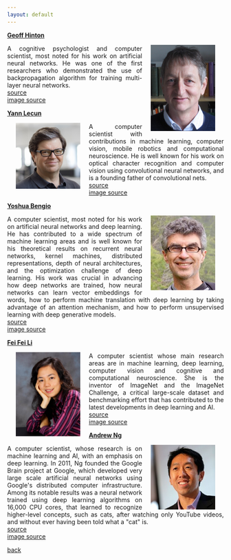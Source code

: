 ```yaml
---
layout: default
---
```


<strong><a href="http://www.cs.toronto.edu/~hinton/"> Geoff Hinton </a></strong>

<img style="float: right; width: 150px; margin:0px 20px" src="/assets/img/hinton.jpg">

<p align="justify">
A cognitive psychologist and computer scientist, most noted for his work on artificial neural networks.
He was one of the first researchers who demonstrated the use of backpropagation algorithm for training multi-layer neural networks.<br />
<a href="https://en.wikipedia.org/wiki/Geoffrey_Hinton"> source </a>
<br>
<a href="http://www.cs.toronto.edu/~hinton/"> image source </a>

</p>

<strong><a href="http://yann.lecun.com/"> Yann Lecun </a></strong>

<img style="float: left; width: 150px; margin:0px 20px" src="/assets/img/lecun.jpg">

<p align="justify">
A computer scientist with contributions in machine learning, computer vision, mobile robotics and computational neuroscience.
He is well known for his work on optical character recognition and computer vision using convolutional neural networks, and is a founding father of convolutional nets.<br />
<a href="https://en.wikipedia.org/wiki/Yann_LeCun"> source </a>
<br>
<a href="https://research.fb.com/people/lecun-yann/"> image source </a>
</p>

<strong><a href="http://www.iro.umontreal.ca/~bengioy/yoshua_en/"> Yoshua Bengio </a></strong>

<img style="float: right; width: 150px; margin:0px 20px" src="/assets/img/bengio.jpg">

<p align="justify">
A computer scientist, most noted for his work on artificial neural networks and deep learning.
He has contributed to a wide spectrum of machine learning areas and is well known for his theoretical results on recurrent neural networks, kernel machines, distributed representations, depth of neural architectures, and the optimization challenge of deep learning.
His work was crucial in advancing how deep networks are trained, how neural networks can learn vector embeddings for words, how to perform machine translation with deep learning by taking advantage of an attention mechanism, and how to perform unsupervised learning with deep generative models.<br />
<a href="https://www.creativedestructionlab.com/people/yoshua-bengio/"> source </a>
<br>
<a href="http://www.iro.umontreal.ca/~bengioy/yoshua_en/"> image source </a>
</p>

<strong><a href="http://vision.stanford.edu/feifeili/"> Fei Fei Li </a></strong>

<img style="float: left; width: 150px; margin:0px 20px" src="/assets/img/feifei.jpeg">

<p align="justify">
A computer scientist whose main research areas are in machine learning, deep learning, computer vision and cognitive and computational neuroscience.
She is the inventor of ImageNet and the ImageNet Challenge, a critical large-scale dataset and benchmarking effort that has contributed to the latest developments in deep learning and AI.<br />
<a href="http://www.itu.int/en/ITU-T/AI/Pages/li.fei-fei.aspx"> source </a>
<br>
<a href="http://vision.stanford.edu/people.html"> image source </a>
</p>

<strong><a href="http://www.andrewng.org/"> Andrew Ng </a></strong>

<img style="float: right; width: 150px; margin:0px 20px" src="/assets/img/ng.jpeg">

<p align="justify">
A computer scientist, whose research is on machine learning and AI, with an emphasis on deep learning.
In 2011, Ng founded the Google Brain project at Google, which developed very large scale artificial neural networks using Google's distributed computer infrastructure.
Among its notable results was a neural network trained using deep learning algorithms on 16,000 CPU cores, that learned to recognize higher-level concepts, such as cats, after watching only YouTube videos, and without ever having been told what a "cat" is.<br />
<a href="https://en.wikipedia.org/wiki/Andrew_Ng"> source </a>
<br>
<a href="https://www.quora.com/topic/Andrew-Ng-14"> image source </a>
</p>

[back](cheat_sheet)
